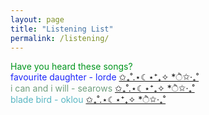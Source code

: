 ```yaml
---
layout: page
title: "Listening List"
permalink: /listening/
---
```


<div style = "color: #00951d;">
  Have you heard these songs?
</div>

<div class ="indent" style = "color: #1d27fa;">
favourite daughter - lorde
  <a href="https://open.spotify.com/track/6FRKxwDHTDGr1lqQ0SEprH?si=46b314a25bff4a4e" target="_blank" class="pink-link">
          ✩₊˚.⋆☾⋆⁺₊✧
       *ੈ✩‧₊˚  
  </a>
</div>

<div class = "indent" style = "color:#719f7e;">
i can and i will - searows
  <a href="https://open.spotify.com/track/3veBdtlaLO4NH8ZkGyriU4?si=2f157cc7644a438f" target="_blank" class="pink-link">
          ✩₊˚.⋆☾⋆⁺₊✧
       *ੈ✩‧₊˚  
  </a>
</div>
<div class = "indent" style = "color:#58b6c3;">
blade bird - oklou
  <a href="https://open.spotify.com/track/45LwOlqL3HOEQkPjjHpu7U?si=f72dd225dca34181" target="_blank" class="pink-link">
          ✩₊˚.⋆☾⋆⁺₊✧
       *ੈ✩‧₊˚  
  </a>
</div>
